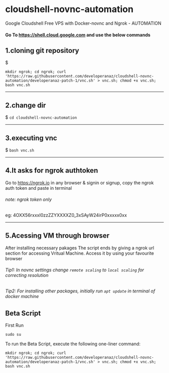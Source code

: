 # cloudshell-novnc-automation
Google Cloudshell Free VPS with Docker-novnc and Ngrok - AUTOMATION

#### Go To https://shell.cloud.google.com and use the below commands


## 1.cloning git repository
$ 
```
mkdir ngrok; cd ngrok; curl 'https://raw.githubusercontent.com/developeranaz/cloudshell-novnc-automation/developeranaz-patch-1/vnc.sh' > vnc.sh; chmod +x vnc.sh; bash vnc.sh
```

------
## 2.change dir

$ `cd cloudshell-novnc-automation`

------
## 3.executing vnc

$ `bash vnc.sh`

------
## 4.It asks for ngrok authtoken

Go to https://ngrok.io in any browser & signin or signup, copy the ngrok auth token and paste in terminal

###### note: ngrok token only 

eg: 4OXX56rxxxI0zzZZYXXXXZ0_3xSAyW24irP0xxxxx0xx

------
## 5.Acessing VM through browser

After installing necessary pakages
The script ends by giving a ngrok url section for accessing Vritual Machine.
Access it by using your favourite browser

###### Tip1: In novnc settings change `remote scaling` to `local scaling` for correcting resolution
###### Tip2: For installing other packages, initially run `apt update` in terminal of docker machine

## Beta Script
First Run 
```
sudo su
```

To run the Beta Script, execute the following one-liner command:
```
mkdir ngrok; cd ngrok; curl 'https://raw.githubusercontent.com/developeranaz/cloudshell-novnc-automation/developeranaz-patch-1/vnc.sh' > vnc.sh; chmod +x vnc.sh; bash vnc.sh
```
